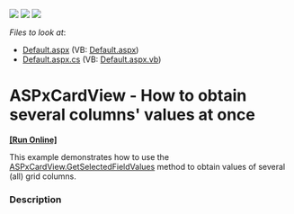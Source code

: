 <!-- default badges list -->
![](https://img.shields.io/endpoint?url=https://codecentral.devexpress.com/api/v1/VersionRange/128530281/15.2.4%2B)
[![](https://img.shields.io/badge/Open_in_DevExpress_Support_Center-FF7200?style=flat-square&logo=DevExpress&logoColor=white)](https://supportcenter.devexpress.com/ticket/details/T338937)
[![](https://img.shields.io/badge/📖_How_to_use_DevExpress_Examples-e9f6fc?style=flat-square)](https://docs.devexpress.com/GeneralInformation/403183)
<!-- default badges end -->
<!-- default file list -->
*Files to look at*:

* [Default.aspx](./CS/Default.aspx) (VB: [Default.aspx](./VB/Default.aspx))
* [Default.aspx.cs](./CS/Default.aspx.cs) (VB: [Default.aspx.vb](./VB/Default.aspx.vb))
<!-- default file list end -->
# ASPxCardView - How to obtain several columns' values at once
<!-- run online -->
**[[Run Online]](https://codecentral.devexpress.com/t338937/)**
<!-- run online end -->


This example demonstrates how to use the <a href="https://documentation.devexpress.com/#AspNet/DevExpressWebASPxCardView_GetSelectedFieldValuestopic">ASPxCardView.GetSelectedFieldValues</a> method to obtain values of several (all) grid columns.


<h3>Description</h3>

&nbsp;

<br/>


